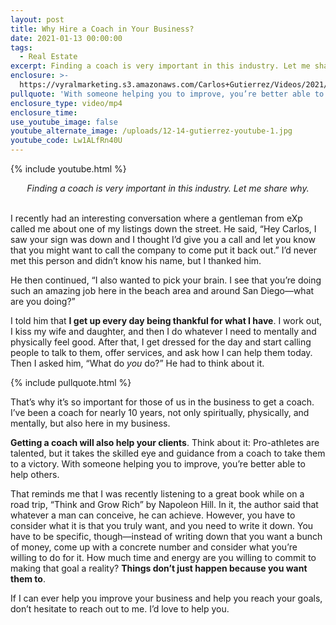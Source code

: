 ```yaml
---
layout: post
title: Why Hire a Coach in Your Business?
date: 2021-01-13 00:00:00
tags:
  - Real Estate
excerpt: Finding a coach is very important in this industry. Let me share why.
enclosure: >-
  https://vyralmarketing.s3.amazonaws.com/Carlos+Gutierrez/Videos/2021/Why+Hire+a+Coach+in+Your+Business_.mp4
pullquote: 'With someone helping you to improve, you’re better able to help others.'
enclosure_type: video/mp4
enclosure_time:
use_youtube_image: false
youtube_alternate_image: /uploads/12-14-gutierrez-youtube-1.jpg
youtube_code: Lw1ALfRn40U
---
```


{% include youtube.html %}

<center><em>Finding a coach is very important in this industry. Let me share why.</em></center>

<br>I recently had an interesting conversation where a gentleman from eXp called me about one of my listings down the street. He said, “Hey Carlos, I saw your sign was down and I thought I’d give you a call and let you know that you might want to call the company to come put it back out.” I’d never met this person and didn’t know his name, but I thanked him.

He then continued, “I also wanted to pick your brain. I see that you’re doing such an amazing job here in the beach area and around San Diego—what are you doing?”

I told him that **I get up every day being thankful for what I have**. I work out, I kiss my wife and daughter, and then I do whatever I need to mentally and physically feel good. After that, I get dressed for the day and start calling people to talk to them, offer services, and ask how I can help them today. Then I asked him, “What do *you* do?” He had to think about it.

{% include pullquote.html %}

That’s why it’s so important for those of us in the business to get a coach. I’ve been a coach for nearly 10 years, not only spiritually, physically, and mentally, but also here in my business.

**Getting a coach will also help your clients**. Think about it: Pro-athletes are talented, but it takes the skilled eye and guidance from a coach to take them to a victory. With someone helping you to improve, you’re better able to help others.

That reminds me that I was recently listening to a great book while on a road trip, “Think and Grow Rich” by Napoleon Hill. In it, the author said that whatever a man can conceive, he can achieve. However, you have to consider what it is that you truly want, and you need to write it down. You have to be specific, though—instead of writing down that you want a bunch of money, come up with a concrete number and consider what you’re willing to do for it. How much time and energy are you willing to commit to making that goal a reality? **Things don’t just happen because you want them to**.

If I can ever help you improve your business and help you reach your goals, don’t hesitate to reach out to me. I’d love to help you.
